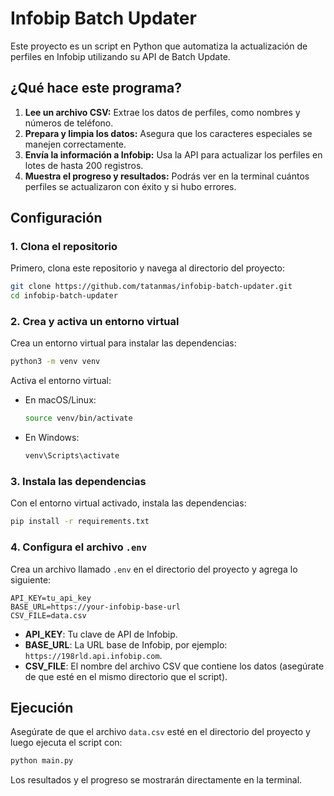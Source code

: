 # Infobip Batch Updater

Este proyecto es un script en Python que automatiza la actualización de perfiles en Infobip utilizando su API de Batch Update.

## ¿Qué hace este programa?

1. **Lee un archivo CSV:** Extrae los datos de perfiles, como nombres y números de teléfono.
2. **Prepara y limpia los datos:** Asegura que los caracteres especiales se manejen correctamente.
3. **Envía la información a Infobip:** Usa la API para actualizar los perfiles en lotes de hasta 200 registros.
4. **Muestra el progreso y resultados:** Podrás ver en la terminal cuántos perfiles se actualizaron con éxito y si hubo errores.

## Configuración

### 1. Clona el repositorio

Primero, clona este repositorio y navega al directorio del proyecto:

```bash
git clone https://github.com/tatanmas/infobip-batch-updater.git
cd infobip-batch-updater
```

### 2. Crea y activa un entorno virtual

Crea un entorno virtual para instalar las dependencias:

```bash
python3 -m venv venv
```

Activa el entorno virtual:

- En macOS/Linux:
  ```bash
  source venv/bin/activate
  ```
- En Windows:
  ```bash
  venv\Scripts\activate
  ```

### 3. Instala las dependencias

Con el entorno virtual activado, instala las dependencias:

```bash
pip install -r requirements.txt
```

### 4. Configura el archivo `.env`

Crea un archivo llamado `.env` en el directorio del proyecto y agrega lo siguiente:

```
API_KEY=tu_api_key
BASE_URL=https://your-infobip-base-url
CSV_FILE=data.csv
```

- **API_KEY**: Tu clave de API de Infobip.
- **BASE_URL**: La URL base de Infobip, por ejemplo: `https://198rld.api.infobip.com`.
- **CSV_FILE**: El nombre del archivo CSV que contiene los datos (asegúrate de que esté en el mismo directorio que el script).

## Ejecución

Asegúrate de que el archivo `data.csv` esté en el directorio del proyecto y luego ejecuta el script con:

```bash
python main.py
```

Los resultados y el progreso se mostrarán directamente en la terminal.

